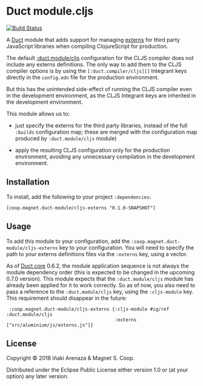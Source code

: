 # Duct module.cljs

[![Build Status](https://travis-ci.org/iarenaza/duct-module-cljs-externs.svg?branch=master)](https://travis-ci.org/iarenaza/duct-module-cljs-externs)

A [Duct][] module that adds support for managing [externs][] for third
party JavaScript libraries when compiling ClojureScript for
production.

The default [:duct.module/cljs] configuration for the CLJS compiler
does not include any externs definitions. The only way to add them to
the CLJS compiler options is by using the `[:duct.compiler/cljs][]`
Integrant keys directly in the `config.edn` file for the production
environment.

But this has the unintended side-effect of running the CLJS compiler
even in the development environment, as the CLJS Integrant keys are
inherited in the development environment.

This module allows us to:

* just specify the externs for the third party libraries, instead of
  the full `:builds` configuration map; these are merged with the
  configuration map produced by `:duct.module/cljs` module)

* apply the resulting CLJS configuration only for the production
  environment, avoiding any unnecessary compilation in the development
  environment.

[duct]: https://github.com/duct-framework/duct
[externs]: https://clojurescript.org/guides/externs
[:duct.module/cljs]: https://github.com/duct-framework/module.cljs
[:duct.compiler/cljs]: https://github.com/duct-framework/compiler.cljs

## Installation

To install, add the following to your project `:dependencies`:

    [coop.magnet.duct-module/cljs-externs "0.1.0-SNAPSHOT"]

## Usage

To add this module to your configuration, add the
`:coop.magnet.duct-module/cljs-externs` key to your configuration. You
will need to specify the path to your externs definitions files via
the `:externs` key, using a vector.

As of [Duct core][] 0.6.2, the module application sequence is not
always the module dependency order (this is expected to be changed in
the upcoming 0.7.0 version). This module expects that the
`:duct.module/cljs` module has already been applied for it to work
correctly. So as of now, you also need to pass a reference to the
`:duct.module/cljs` key, using the `:cljs-module` key. This
requirement should disappear in the future:

```edn
 :coop.magnet.duct-module/cljs-externs {:cljs-module #ig/ref :duct.module/cljs
                                        :externs ["src/aluminium/js/externs.js"]}
```

[Duct core]: https://github.com/duct-framework/core

## License

Copyright © 2018 Iñaki Arenaza & Magnet S. Coop.

Distributed under the Eclipse Public License either version 1.0 or (at
your option) any later version.
